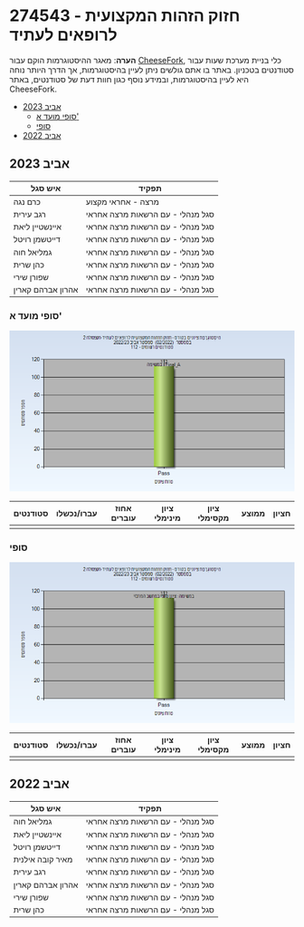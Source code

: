 # 274543 - חזוק הזהות המקצועית לרופאים לעתיד

**הערה**: מאגר ההיסטוגרמות הוקם עבור [CheeseFork](https://cheesefork.cf/), כלי בניית מערכת שעות עבור סטודנטים בטכניון. באתר בו אתם גולשים ניתן לעיין בהיסטוגרמות, אך הדרך היותר נוחה היא לעיין בהיסטוגרמות, ובמידע נוסף כגון חוות דעת של סטודנטים, באתר CheeseFork.

* [אביב 2023](#202202)
  * [סופי מועד א'](#202202-Final_A)
  * [סופי](#202202-Finals)
* [אביב 2022](#202102)

<h2 id="202202">אביב 2023</h2>

| איש סגל | תפקיד |
| ---- | ---- |
| כרם נגה | מרצה - אחראי מקצוע |
| רגב עירית | סגל מנהלי - עם הרשאות מרצה אחראי |
| איינשטיין ליאת | סגל מנהלי - עם הרשאות מרצה אחראי |
| דייטשמן רויטל | סגל מנהלי - עם הרשאות מרצה אחראי |
| גמליאל חוה | סגל מנהלי - עם הרשאות מרצה אחראי |
| כהן שרית | סגל מנהלי - עם הרשאות מרצה אחראי |
| שפורן שירי | סגל מנהלי - עם הרשאות מרצה אחראי |
| אהרון אברהם קארין | סגל מנהלי - עם הרשאות מרצה אחראי |

<h3 id="202202-Final_A">סופי מועד א'</h3>

![202202 Final_A](202202/Final_A.png)

| סטודנטים | עברו/נכשלו | אחוז עוברים | ציון מינימלי | ציון מקסימלי | ממוצע | חציון |
| ---- | ---- | ---- | ---- | ---- | ---- | ---- |
|  |  |  |  |  |  |  |

<h3 id="202202-Finals">סופי</h3>

![202202 Finals](202202/Finals.png)

| סטודנטים | עברו/נכשלו | אחוז עוברים | ציון מינימלי | ציון מקסימלי | ממוצע | חציון |
| ---- | ---- | ---- | ---- | ---- | ---- | ---- |
|  |  |  |  |  |  |  |

<h2 id="202102">אביב 2022</h2>

| איש סגל | תפקיד |
| ---- | ---- |
| גמליאל חוה | סגל מנהלי - עם הרשאות מרצה אחראי |
| איינשטיין ליאת | סגל מנהלי - עם הרשאות מרצה אחראי |
| דייטשמן רויטל | סגל מנהלי - עם הרשאות מרצה אחראי |
| מאיר קובה אילנית | סגל מנהלי - עם הרשאות מרצה אחראי |
| רגב עירית | סגל מנהלי - עם הרשאות מרצה אחראי |
| אהרון אברהם קארין | סגל מנהלי - עם הרשאות מרצה אחראי |
| שפורן שירי | סגל מנהלי - עם הרשאות מרצה אחראי |
| כהן שרית | סגל מנהלי - עם הרשאות מרצה אחראי |

